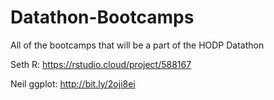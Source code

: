 # Datathon-Bootcamps
All of the bootcamps that will be a part of the HODP Datathon

Seth R: https://rstudio.cloud/project/588167

Neil ggplot: http://bit.ly/2oji8ei
